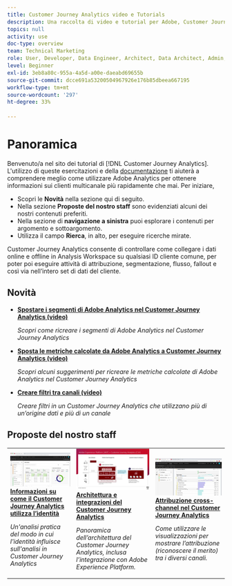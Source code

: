 ```yaml
---
title: Customer Journey Analytics video e Tutorials
description: Una raccolta di video e tutorial per Adobe, Customer Journey Analytics.
topics: null
activity: use
doc-type: overview
team: Technical Marketing
role: User, Developer, Data Engineer, Architect, Data Architect, Admin, Leader
level: Beginner
exl-id: 3eb8a80c-955a-4a5d-a00e-daeabd69655b
source-git-commit: dcce691a53200504967926e176b85dbeea667195
workflow-type: tm+mt
source-wordcount: '297'
ht-degree: 33%

---
```


# Panoramica

Benvenuto/a nel sito dei tutorial di [!DNL Customer Journey Analytics].  L&#39;utilizzo di queste esercitazioni e della [documentazione](https://docs.adobe.com/content/help/it-IT/analytics-platform/using/cja-landing.html) ti aiuterà a comprendere meglio come utilizzare Adobe Analytics per ottenere informazioni sui clienti multicanale più rapidamente che mai.  Per iniziare,

* Scopri le **Novità** nella sezione qui di seguito.
* Nella sezione **Proposte del nostro staff** sono evidenziati alcuni dei nostri contenuti preferiti.
* Nella sezione di **navigazione a sinistra** puoi esplorare i contenuti per argomento e sottoargomento.
* Utilizza il campo **Rierca**, in alto, per eseguire ricerche mirate.

Customer Journey Analytics consente di controllare come collegare i dati online e offline in Analysis Workspace su qualsiasi ID cliente comune, per poter poi eseguire attività di attribuzione, segmentazione, flusso, fallout e così via nell’intero set di dati del cliente.

## Novità

* **[Spostare i segmenti di Adobe Analytics nel Customer Journey Analytics (video)](/help/moving-adobe-analytics-segments-to-customer-journey-analytics.md)**

   *Scopri come ricreare i segmenti di Adobe Analytics nel Customer Journey Analytics*

* **[Sposta le metriche calcolate da Adobe Analytics a Customer Journey Analytics (video)](/help/moving-your-calculated-metrics-from-adobe-analytics-to-customer-journey-analytics.md)**

   *Scopri alcuni suggerimenti per ricreare le metriche calcolate di Adobe Analytics nel Customer Journey Analytics*

* **[Creare filtri tra canali (video)](/help/creating-cross-channel-filters-in-customer-journey-analytics.md)**

   *Creare filtri in un Customer Journey Analytics che utilizzano più di un’origine dati e più di un canale*

## Proposte del nostro staff

<table>
<tr>
  <td>
    <a href="/help/understanding-how-customer-journey-analytics-uses-identity.md">
      <img alt="Informazioni su come CJA utilizza l’identità" src="assets/30750.jpg" />
    </a>
    <div>
      <a href="/help/understanding-how-customer-journey-analytics-uses-identity.md">
    <strong>Informazioni su come il Customer Journey Analytics utilizza l’identità</strong>
    </a>
    </div>
    <p>
    <em>Un'analisi pratica del modo in cui l'identità influisce sull'analisi in Customer Journey Analytics</em>
    <p>
  </td>
   <td>
    <a href="/help/architecture-and-integrations-of-cja.md">
      <img alt="Architettura e integrazioni del Customer Journey Analytics" src="assets/32483.jpg" />
    </a>
    <div>
      <a href="/help/architecture-and-integrations-of-cja.md">
    <strong>Architettura e integrazioni del Customer Journey Analytics</strong>
    </a>
    </div>
    <p>
    <em>Panoramica dell’architettura del Customer Journey Analytics, inclusa l’integrazione con Adobe Experience Platform.</em>
    <p>
  </td>
  <td>
    <a href="/help/cross-channel-attribution-in-customer-journey-analytics.md">
      <img alt="Attribuzione cross-channel nel Customer Journey Analytics" src="assets/31772.jpg" />
    </a>
    <div>
      <a href="/help/cross-channel-attribution-in-customer-journey-analytics.md">
    <strong>Attribuzione cross-channel nel Customer Journey Analytics</strong>
    </a>
    </div>
    <p>
    <em>Come utilizzare le visualizzazioni per mostrare l’attribuzione (riconoscere il merito) tra i diversi canali.</em>
    <p>
  </td>
</tr>
</table>
